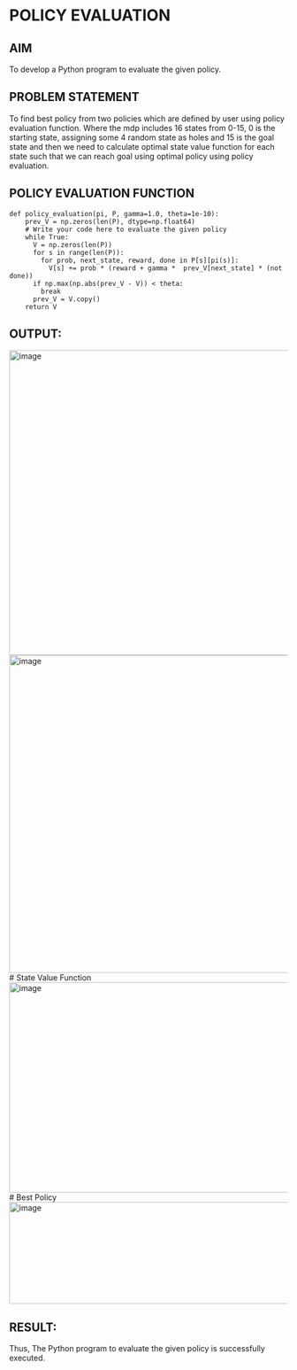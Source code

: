 # POLICY EVALUATION

## AIM
To develop a Python program to evaluate the given policy.


## PROBLEM STATEMENT
To find best policy from two policies which are defined by user using policy evaluation function. Where the mdp includes 16 states from 0-15, 0 is the starting state, assigning some 4 random state as holes and 15 is the goal state and then we need to calculate optimal state value function for each state such that we can reach goal using optimal policy using policy evaluation.


## POLICY EVALUATION FUNCTION
```
def policy_evaluation(pi, P, gamma=1.0, theta=1e-10):
    prev_V = np.zeros(len(P), dtype=np.float64)
    # Write your code here to evaluate the given policy
    while True:
      V = np.zeros(len(P))
      for s in range(len(P)):
        for prob, next_state, reward, done in P[s][pi(s)]:
          V[s] += prob * (reward + gamma *  prev_V[next_state] * (not done))
      if np.max(np.abs(prev_V - V)) < theta:
        break
      prev_V = V.copy()
    return V
```


## OUTPUT:
<img width="695" height="551" alt="image" src="https://github.com/user-attachments/assets/5568438e-bfd5-4ede-9b03-98241e951c47" />
<img width="598" height="574" alt="image" src="https://github.com/user-attachments/assets/41d2e88d-624c-4280-ad16-51f282e7f213" />
# State Value Function
<img width="570" height="380" alt="image" src="https://github.com/user-attachments/assets/20ec5a6c-502a-43c6-86a7-23abc0e5645f" />
# Best Policy
<img width="705" height="184" alt="image" src="https://github.com/user-attachments/assets/c88fd9ad-f08f-4479-90f6-cd108dd132b1" />







## RESULT:
Thus, The Python program to evaluate the given policy is successfully executed.
